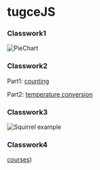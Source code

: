 # tugceJS 

### Classwork1
![PieChart](https://tugcekocak.github.io/tugceJS/images/sc1.png)
### Classwork2
Part1: [counting](https://tugcekocak.github.io/tugceJS/classwork_part1.html)

Part2: [temperature conversion](https://tugcekocak.github.io/tugceJS/classwork_part2.html)

### Classwork3
![Squirrel example](https://tugcekocak.github.io/tugceJS/images/sc555.png)

### Classwork4
[courses](https://tugcekocak.github.io/tugceJS/cw4.html))


